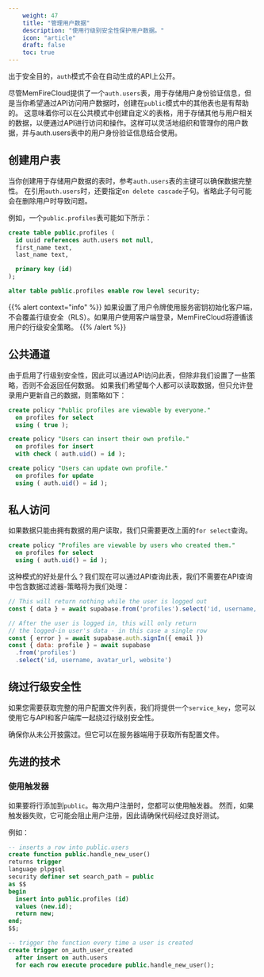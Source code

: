 ```yaml
---
    weight: 47
    title: "管理用户数据"
    description: "使用行级别安全性保护用户数据。"
    icon: "article"
    draft: false
    toc: true
---
```


出于安全目的，`auth`模式不会在自动生成的API上公开。


尽管MemFireCloud提供了一个`auth.users`表，用于存储用户身份验证信息，但是当你希望通过API访问用户数据时，创建在`public`模式中的其他表也是有帮助的。
这意味着你可以在公共模式中创建自定义的表格，用于存储其他与用户相关的数据，以便通过API进行访问和操作。这样可以灵活地组织和管理你的用户数据，并与auth.users表中的用户身份验证信息结合使用。


## 创建用户表

当你创建用于存储用户数据的表时，参考`auth.users`表的主键可以确保数据完整性。
在引用`auth.users`时，还要指定`on delete cascade`子句。省略此子句可能会在删除用户时导致问题。

例如，一个`public.profiles`表可能如下所示：

```sql
create table public.profiles (
  id uuid references auth.users not null,
  first_name text,
  last_name text,

  primary key (id)
);

alter table public.profiles enable row level security;
```

{{% alert context="info" %}}
如果设置了用户令牌使用服务密钥初始化客户端，不会覆盖行级安全（RLS）。如果用户使用客户端登录，MemFireCloud将遵循该用户的行级安全策略。
{{% /alert %}}

## 公共通道

由于启用了行级别安全性，因此可以通过API访问此表，但除非我们设置了一些策略，否则不会返回任何数据。
如果我们希望每个人都可以读取数据，但只允许登录用户更新自己的数据，则策略如下：

```sql
create policy "Public profiles are viewable by everyone."
  on profiles for select
  using ( true );

create policy "Users can insert their own profile."
  on profiles for insert
  with check ( auth.uid() = id );

create policy "Users can update own profile."
  on profiles for update
  using ( auth.uid() = id );
```

## 私人访问

如果数据只能由拥有数据的用户读取，我们只需要更改上面的`for select`查询。

```sql
create policy "Profiles are viewable by users who created them."
  on profiles for select
  using ( auth.uid() = id );
```

这种模式的好处是什么？我们现在可以通过API查询此表，我们不需要在API查询中包含数据过滤器-策略将为我们处理：

```js
// This will return nothing while the user is logged out
const { data } = await supabase.from('profiles').select('id, username, avatar_url, website')

// After the user is logged in, this will only return
// the logged-in user's data - in this case a single row
const { error } = await supabase.auth.signIn({ email })
const { data: profile } = await supabase
  .from('profiles')
  .select('id, username, avatar_url, website')
```

## 绕过行级安全性

如果您需要获取完整的用户配置文件列表，我们将提供一个`service_key`，您可以使用它与API和客户端库一起绕过行级别安全性。

确保你从未公开披露过。但它可以在服务器端用于获取所有配置文件。


## 先进的技术

### 使用触发器

如果要将行添加到`public`。每次用户注册时，您都可以使用触发器。
然而，如果触发器失败，它可能会阻止用户注册，因此请确保代码经过良好测试。

例如：

```sql
-- inserts a row into public.users
create function public.handle_new_user()
returns trigger
language plpgsql
security definer set search_path = public
as $$
begin
  insert into public.profiles (id)
  values (new.id);
  return new;
end;
$$;

-- trigger the function every time a user is created
create trigger on_auth_user_created
  after insert on auth.users
  for each row execute procedure public.handle_new_user();
```


